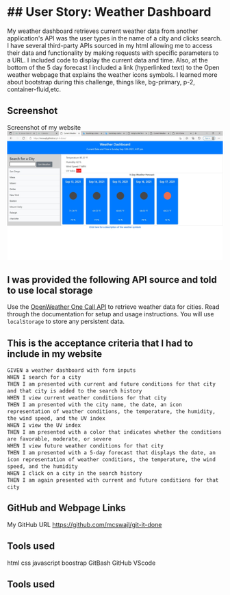 # ## User Story: Weather Dashboard

My weather dashboard retrieves current weather data from another application's API was the user types in the name of a city and clicks search. I have several third-party APIs sourced in my html allowing me to access their data and functionality by making requests with specific parameters to a URL. I included code to display the current data and time. Also, at the bottom of the 5 day forecast I included a link (hyperlinked text) to the Open weather webpage that explains the weather icons symbols. I learned more about bootstrap during this challenge, things like, bg-primary, p-2, container-fluid,etc.

## Screenshot

Screenshot of my website
![Screenshot](./assets/images/screenshot.jpg)

## I was provided the following API source and told to use local storage

Use the [OpenWeather One Call API](https://openweathermap.org/api/one-call-api) to retrieve weather data for cities. Read through the documentation for setup and usage instructions. You will use `localStorage` to store any persistent data.

## This is the acceptance criteria that I had to include in my website

```
GIVEN a weather dashboard with form inputs
WHEN I search for a city
THEN I am presented with current and future conditions for that city and that city is added to the search history
WHEN I view current weather conditions for that city
THEN I am presented with the city name, the date, an icon representation of weather conditions, the temperature, the humidity, the wind speed, and the UV index
WHEN I view the UV index
THEN I am presented with a color that indicates whether the conditions are favorable, moderate, or severe
WHEN I view future weather conditions for that city
THEN I am presented with a 5-day forecast that displays the date, an icon representation of weather conditions, the temperature, the wind speed, and the humidity
WHEN I click on a city in the search history
THEN I am again presented with current and future conditions for that city
```

## GitHub and Webpage Links

My GitHub URL https://github.com/mcswajl/git-it-done

## Tools used

html
css
javascript
boostrap
GitBash
GitHub
VScode

## Tools used
